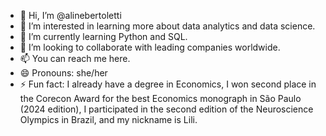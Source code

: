 - 👋 Hi, I’m @alinebertoletti
- 👀 I’m interested in learning more about data analytics and data science.
- 🌱 I’m currently learning Python and SQL.
- 💞️ I’m looking to collaborate with leading companies worldwide.
- 📫 You can reach me here.
- 😄 Pronouns: she/her
- ⚡ Fun fact: I already have a degree in Economics, I won second place in the Corecon Award for the best Economics monograph in São Paulo (2024 edition), I participated in the second edition of the Neuroscience Olympics in Brazil, and my nickname is Lili.

<!---
alinebertoletti/alinebertoletti is a ✨ special ✨ repository because its `README.md` (this file) appears on your GitHub profile.
You can click the Preview link to take a look at your changes.
--->
